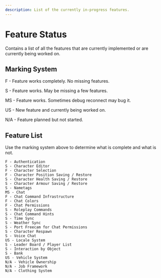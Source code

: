```yaml
---
description: List of the currently in-progress features.
---
```


# Feature Status

Contains a list of all the features that are currently implemented or are currently being worked on.

## Marking System

F - Feature works completely. No missing features.

S - Feature works. May be missing a few features.

MS - Feature works. Sometimes debug reconnect may bug it.

US - New feature and currently being worked on.

N/A - Feature planned but not started.

## Feature List

Use the marking system above to determine what is complete and what is not.

```
F - Authentication
S - Character Editor
F - Character Selection
F - Character Position Saving / Restore
S - Character Health Saving / Restore
S - Character Armour Saving / Restore
S - Nametags
MS - Chat
F - Chat Command Infrastructure
F - Chat Colors
F - Chat Permissions
S - Roleplay Commands
S - Chat Command Hints
S - Time Sync
S - Weather Sync
S - Port Freecam for Chat Permissions
S - Character Respawn
S - Voice Chat
US - Locale System
S - Leader Board / Player List
S - Interaction by Object
S - Bank
US - Vehicle System
N/A - Vehicle Ownership
N/A - Job Framework
N/A - Clothing System
```

